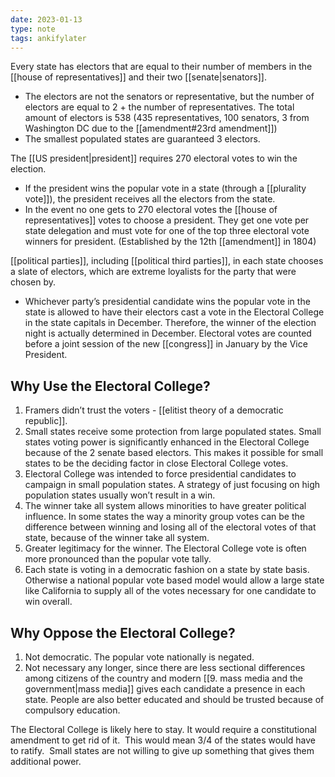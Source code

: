 ```yaml
---
date: 2023-01-13
type: note
tags: ankifylater
---
```


Every state has electors that are equal to their number of members in the [[house of representatives]] and their two [[senate|senators]].
- The electors are not the senators or representative, but the number of electors are equal to 2 + the number of representatives. The total amount of electors is 538 (435 representatives, 100 senators, 3 from Washington DC due to the [[amendment#23rd amendment]])
- The smallest populated states are guaranteed 3 electors.

The [[US president|president]] requires 270 electoral votes to win the election.
- If the president wins the popular vote in a state (through a [[plurality vote]]), the president receives all the electors from the state.
- In the event no one gets to 270 electoral votes the [[house of representatives]] votes to choose a president. They get one vote per state delegation and must vote for one of the top three electoral vote winners for president. (Established by the 12th [[amendment]] in 1804)

[[political parties]], including [[political third parties]], in each state chooses a slate of electors, which are extreme loyalists for the party that were chosen by.
- Whichever party’s presidential candidate wins the popular vote in the state is allowed to have their electors cast a vote in the Electoral College in the state capitals in December. Therefore, the winner of the election night is actually determined in December. Electoral votes are counted before a joint session of the new [[congress]] in January by the Vice President.

## Why Use the Electoral College?
1. Framers didn’t trust the voters - [[elitist theory of a democratic republic]].
2. Small states receive some protection from large populated states. Small states voting power is significantly enhanced in the Electoral College because of the 2 senate based electors. This makes it possible for small states to be the deciding factor in close Electoral College votes.
3. Electoral College was intended to force presidential candidates to campaign in small population states. A strategy of just focusing on high population states usually won’t result in a win.
4. The winner take all system allows minorities to have greater political influence. In some states the way a minority group votes can be the difference between winning and losing all of the electoral votes of that state, because of the winner take all system.
5. Greater legitimacy for the winner. The Electoral College vote is often more pronounced than the popular vote tally.
6. Each state is voting in a democratic fashion on a state by state basis. Otherwise a national popular vote based model would allow a large state like California to supply all of the votes necessary for one candidate to win overall.

## Why Oppose the Electoral College?
1. Not democratic. The popular vote nationally is negated.
2. Not necessary any longer, since there are less sectional differences among citizens of the country and modern [[9. mass media and the government|mass media]] gives each candidate a presence in each state. People are also better educated and should be trusted because of compulsory education.

The Electoral College is likely here to stay. It would require a constitutional amendment to get rid of it.  This would mean 3/4 of the states would have to ratify.  Small states are not willing to give up something that gives them additional power.
